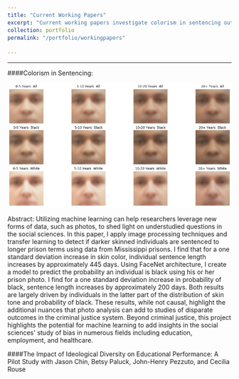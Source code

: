 ```yaml
---
title: "Current Working Papers"
excerpt: "Current working papers investigate colorism in sentencing outcomes and the impact of diverse political opinions in classroom performance "
collection: portfolio
permalink: "/portfolio/workingpapers"

---
```


---

####Colorism in Sentencing: 

![Average Inmate Photo by Sentence Length](Photo_SentLength.png)

Abstract: Utilizing machine learning can help researchers leverage new forms of data, such as photos, to shed light on understudied questions in the social sciences. In this paper, I apply image processing techniques and transfer learning to detect if darker skinned individuals are sentenced to longer prison terms using data from Mississippi prisons. I find that for a one standard deviation increase in skin color, individual sentence length increases by approximately 445 days. Using FaceNet architecture, I create a model to predict the probability an individual is black using his or her prison photo. I find for a one standard deviation increase in probability of black, sentence length increases by approximately 200 days. Both results are largely driven by individuals in the latter part of the distribution of skin tone and probability of black. These results, while not causal, highlight the additional nuances that photo analysis can add to studies of disparate outcomes in the criminal justice system. Beyond criminal justice, this project highlights the potential for machine learning to add insights in the social sciences' study of bias in numerous fields including education, employment, and healthcare.




####The Impact of Ideological Diversity on Educational Performance: A Pilot Study 
with Jason Chin, Betsy Paluck, John-Henry Pezzuto, and Cecilia Rouse 

